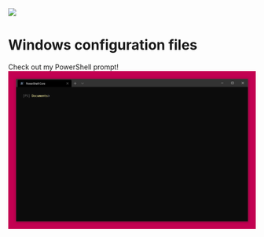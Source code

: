 <img src="https://img.icons8.com/dusk/512/000000/windows-logo.png"/>

# Windows configuration files
Check out my PowerShell prompt!
![](prompt.png)
